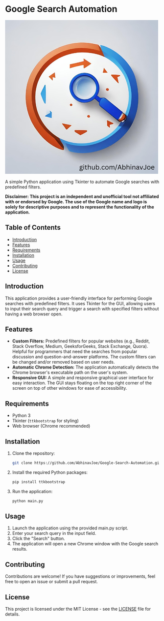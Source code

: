 # Google Search Automation

![Google Search Automation Logo](assets/logo.jpg)

A simple Python application using Tkinter to automate Google searches with predefined filters.

**Disclaimer: This project is an independent and unofficial tool not affiliated with or endorsed by Google. The use of the Google name and logo is solely for descriptive purposes and to represent the functionality of the application.**

## Table of Contents

- [Introduction](#introduction)
- [Features](#features)
- [Requirements](#requirements)
- [Installation](#installation)
- [Usage](#usage)
- [Contributing](#contributing)
- [License](#license)

## Introduction

This application provides a user-friendly interface for performing Google searches with predefined filters. It uses Tkinter for the GUI, allowing users to input their search query and trigger a search with specified filters without having a web browser open.

## Features

- **Custom Filters:** Predefined filters for popular websites (e.g., Reddit, Stack Overflow, Medium, GeeksforGeeks, Stack Exchange, Quora). Helpful for programmers that need the searches from popular discussion and question-and-answer platforms. The custom filters can be changed and/or removed based on user needs.
- **Automatic Chrome Detection:** The application automatically detects the Chrome browser's executable path on the user's system.
- **Responsive GUI:** A simple and responsive graphical user interface for easy interaction. The GUI stays floating on the top right corner of the screen on top of other windows for ease of accessibility.

## Requirements

- Python 3
- Tkinter (`ttkbootstrap` for styling)
- Web browser (Chrome recommended)

## Installation

1. Clone the repository:

   ```bash
   git clone https://github.com/AbhinavJoe/Google-Search-Automation.git

   ```

2. Install the required Python packages:

   ```bash
   pip install ttkbootstrap

   ```

3. Run the application:
   ```bash
   python main.py
   ```

## Usage

1. Launch the application using the provided main.py script.
2. Enter your search query in the input field.
3. Click the "Search" button.
4. The application will open a new Chrome window with the Google search results.

## Contributing

Contributions are welcome! If you have suggestions or improvements, feel free to open an issue or submit a pull request.

## License

This project is licensed under the MIT License - see the [LICENSE](LICENSE) file for details.
